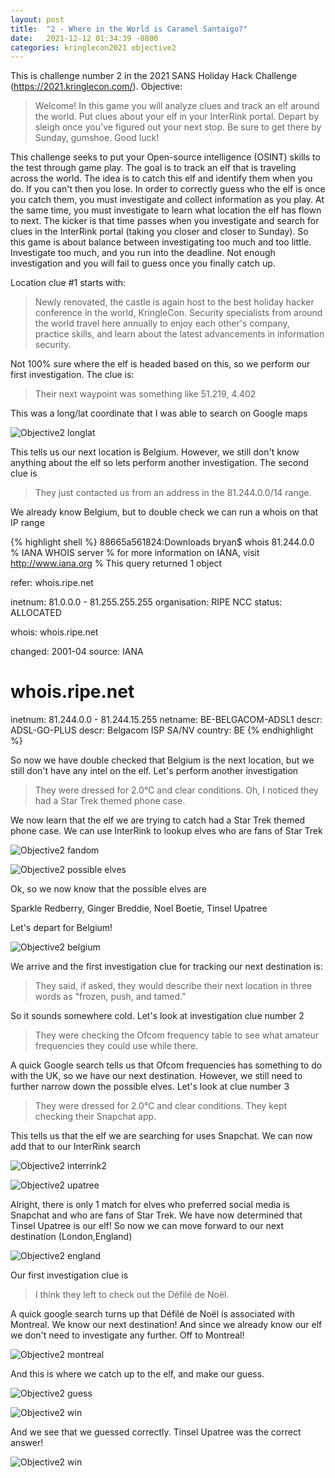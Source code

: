 ```yaml
---
layout: post
title:  "2 - Where in the World is Caramel Santaigo?"
date:   2021-12-12 01:34:39 -0800
categories: kringlecon2021 objective2
---
```


This is challenge number 2 in the 2021 SANS Holiday Hack Challenge (https://2021.kringlecon.com/). Objective:

>Welcome! In this game you will analyze clues and track an elf around the world. Put clues about your elf in your InterRink portal. Depart by sleigh once you've figured out your next stop.
>Be sure to get there by Sunday, gumshoe. Good luck!

This challenge seeks to put your Open-source intelligence (OSINT) skills to the test through game play. The goal is to track an elf that is traveling across the world. The idea is to catch this elf and identify them when you do. If you can't then you lose. In order to correctly guess who the elf is once you catch them, you must investigate and collect information as you play. At the same time, you must investigate to learn what location the elf has flown to next. The kicker is that time passes when you investigate and search for clues in the InterRink portal (taking you closer and closer to Sunday). So this game is about balance between investigating too much and too little. Investigate too much, and you run into the deadline. Not enough investigation and you will fail to guess once you finally catch up.

Location clue #1 starts with:

>Newly renovated, the castle is again host to the best holiday hacker conference in the world, KringleCon. Security specialists from around the world travel here annually to enjoy each other's company, practice skills, and learn about the latest advancements in information security.

Not 100% sure where the elf is headed based on this, so we perform our first investigation. The clue is:

>Their next waypoint was something like 51.219, 4.402

This was a long/lat coordinate that I was able to search on Google maps

![Objective2 longlat](/assets/kringlecon2021/objective2/objective2_longlat.jpg)

This tells us our next location is Belgium. However, we still don't know anything about the elf so lets perform another investigation. The second clue is

>They just contacted us from an address in the 81.244.0.0/14 range.

We already know Belgium, but to double check we can run a whois on that IP range

{% highlight shell %}
88665a561824:Downloads bryan$ whois 81.244.0.0
% IANA WHOIS server
% for more information on IANA, visit http://www.iana.org
% This query returned 1 object

refer:        whois.ripe.net

inetnum:      81.0.0.0 - 81.255.255.255
organisation: RIPE NCC
status:       ALLOCATED

whois:        whois.ripe.net

changed:      2001-04
source:       IANA

# whois.ripe.net

inetnum:        81.244.0.0 - 81.244.15.255
netname:        BE-BELGACOM-ADSL1
descr:          ADSL-GO-PLUS
descr:          Belgacom ISP SA/NV
country:        BE
{% endhighlight %}

So now we have double checked that Belgium is the next location, but we still don't have any intel on the elf. Let's perform another investigation

>They were dressed for 2.0°C and clear conditions. Oh, I noticed they had a Star Trek themed phone case.

We now learn that the elf we are trying to catch had a Star Trek themed phone case. We can use InterRink to lookup elves who are fans of Star Trek

![Objective2 fandom](/assets/kringlecon2021/objective2/objective2_fandom.jpg)

![Objective2 possible elves](/assets/kringlecon2021/objective2/objective2_possibleelves.jpg)

Ok, so we now know that the possible elves are

Sparkle Redberry,
Ginger Breddie,
Noel Boetie,
Tinsel Upatree

Let's depart for Belgium!


![Objective2 belgium](/assets/kringlecon2021/objective2/objective2_belgium.jpg)

We arrive and the first investigation clue for tracking our next destination is:

>They said, if asked, they would describe their next location in three words as "frozen, push, and tamed."

So it sounds somewhere cold. Let's look at investigation clue number 2

>They were checking the Ofcom frequency table to see what amateur frequencies they could use while there.

A quick Google search tells us that Ofcom frequencies has something to do with the UK, so we have our next destination. However, we still need to further narrow down the possible elves. Let's look at clue number 3

>They were dressed for 2.0°C and clear conditions. They kept checking their Snapchat app.

This tells us that the elf we are searching for uses Snapchat. We can now add that to our InterRink search

![Objective2 interrink2](/assets/kringlecon2021/objective2/objective2_interlink2.jpg)

![Objective2 upatree](/assets/kringlecon2021/objective2/objective2_upatree.jpg)

Alright, there is only 1 match for elves who preferred social media is Snapchat and who are fans of Star Trek. We have now determined that Tinsel Upatree is our elf! So now we can move forward to our next destination (London,England)

![Objective2 england](/assets/kringlecon2021/objective2/objective2_england.jpg)

Our first investigation clue is

>I think they left to check out the Défilé de Noël.

A quick google search turns up that  Défilé de Noël is associated with Montreal. We know our next destination! And since we already know our elf we don't need to investigate any further. Off to Montreal!


![Objective2 montreal](/assets/kringlecon2021/objective2/objective2_montreal.jpg)

And this is where we catch up to the elf, and make our guess.

![Objective2 guess](/assets/kringlecon2021/objective2/objective2_guess.jpg)

![Objective2 win](/assets/kringlecon2021/objective2/objective2_win.jpg)

And we see that we guessed correctly. Tinsel Upatree was the correct answer!

![Objective2 win](/assets/kringlecon2021/objective2/objective2_complete.jpg)
